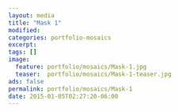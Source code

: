 ```yaml
---
layout: media
title: "Mask 1"
modified:
categories: portfolio-mosaics
excerpt:
tags: []
image:
  feature: portfolio/mosaics/Mask-1.jpg
  teaser:  portfolio/mosaics/Mask-1-teaser.jpg
ads: false
permalink: portfolio/mosaics/Mask-1
date: 2015-01-05T02:27:20-06:00
---
```


